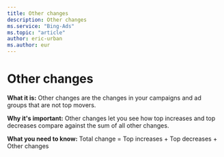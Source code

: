 ```yaml
---
title: Other changes
description: Other changes
ms.service: "Bing-Ads"
ms.topic: "article"
author: eric-urban
ms.author: eur
---
```


# Other changes

**What it is:**     Other changes are the changes in your campaigns and ad groups that are not top movers.

**Why it's important:**     Other changes let you see how top increases and top decreases compare against the sum of all other changes.

**What you need to know:**     Total change = Top increases + Top decreases + Other changes


